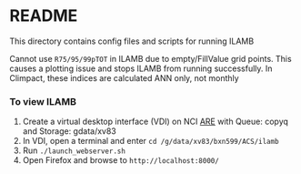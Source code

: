 # README

This directory contains config files and scripts for running ILAMB

Cannot use `R75/95/99pTOT` in ILAMB due to empty/FillValue grid points. This causes a plotting issue and stops ILAMB from running successfully. In Climpact, these indices are calculated ANN only, not monthly

### To view ILAMB
1. Create a virtual desktop interface (VDI) on NCI [ARE](https://are.nci.org.au/) with Queue: copyq and Storage: gdata/xv83
2. In VDI, open a terminal and enter `cd /g/data/xv83/bxn599/ACS/ilamb`
3. Run `./launch_webserver.sh`
4. Open Firefox and browse to `http://localhost:8000/`
